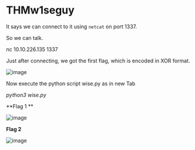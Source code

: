 # THMw1seguy

It says we can connect to it using `netcat` on port 1337.

So we can talk.

nc 10.10.226.135 1337

Just after connecting, we got the first flag, which is encoded in XOR format.

![image](https://github.com/user-attachments/assets/faac4d3b-ad92-4fd2-922a-9960a883d71f)

Now execute the python script wise.py as in new Tab 

_python3 wise.py_

**Flag 1 **

![image](https://github.com/user-attachments/assets/d078ffcf-c94d-4a86-8559-076ba068ff91)

**Flag 2** 

![image](https://github.com/user-attachments/assets/5124b662-717c-496c-94c5-d53d6a2da3e5)

